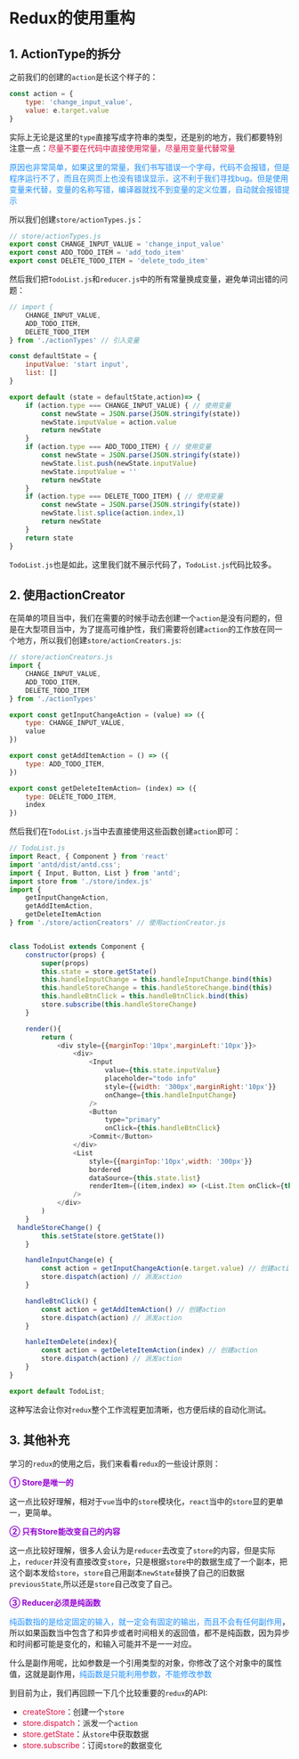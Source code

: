 # Redux的使用重构

## 1. ActionType的拆分
之前我们的创建的`action`是长这个样子的：
```javascript
const action = {
	type: 'change_input_value',
	value: e.target.value
}
```
实际上无论是这里的`type`直接写成字符串的类型，还是别的地方，我们都要特别注意一点：<font color=#DD1144>尽量不要在代码中直接使用常量，尽量用变量代替常量</font>

<font color=#1E90FF>原因也非常简单，如果这里的常量，我们书写错误一个字母，代码不会报错，但是程序运行不了，而且在网页上也没有错误显示，这不利于我们寻找bug。但是使用变量来代替，变量的名称写错，编译器就找不到变量的定义位置，自动就会报错提示</font>

所以我们创建`store/actionTypes.js`：
```javascript
// store/actionTypes.js
export const CHANGE_INPUT_VALUE = 'change_input_value'
export const ADD_TODO_ITEM = 'add_todo_item'
export const DELETE_TODO_ITEM = 'delete_todo_item'
```
然后我们把`TodoList.js`和`reducer.js`中的所有常量换成变量，避免单词出错的问题：
```javascript
// import {
	CHANGE_INPUT_VALUE,
	ADD_TODO_ITEM,
	DELETE_TODO_ITEM
} from './actionTypes' // 引入变量

const defaultState = {
	inputValue: 'start input',
	list: []
}

export default (state = defaultState,action)=> {
	if (action.type === CHANGE_INPUT_VALUE) { // 使用变量
		const newState = JSON.parse(JSON.stringify(state))
		newState.inputValue = action.value
		return newState
	}
	if (action.type === ADD_TODO_ITEM) { // 使用变量
		const newState = JSON.parse(JSON.stringify(state))
		newState.list.push(newState.inputValue)
		newState.inputValue = ''
		return newState
	}
	if (action.type === DELETE_TODO_ITEM) { // 使用变量
		const newState = JSON.parse(JSON.stringify(state))
		newState.list.splice(action.index,1)
		return newState
	}
	return state
}
```
`TodoList.js`也是如此，这里我们就不展示代码了，`TodoList.js`代码比较多。

## 2. 使用actionCreator
在简单的项目当中，我们在需要的时候手动去创建一个`action`是没有问题的，但是在大型项目当中，为了提高可维护性，我们需要将创建`action`的工作放在同一个地方，所以我们创建`store/actionCreators.js`:
```javascript
// store/actionCreators.js
import {
	CHANGE_INPUT_VALUE,
	ADD_TODO_ITEM,
	DELETE_TODO_ITEM
} from './actionTypes'

export const getInputChangeAction = (value) => ({
	type: CHANGE_INPUT_VALUE,
	value
})

export const getAddItemAction = () => ({
	type: ADD_TODO_ITEM,
})

export const getDeleteItemAction= (index) => ({
	type: DELETE_TODO_ITEM,
	index
})
```
然后我们在`TodoList.js`当中去直接使用这些函数创建`action`即可：
```javascript
// TodoList.js
import React, { Component } from 'react'
import 'antd/dist/antd.css';
import { Input, Button, List } from 'antd';
import store from './store/index.js'
import {
	getInputChangeAction,
	getAddItemAction,
	getDeleteItemAction
} from './store/actionCreators' // 使用actionCreator.js


class TodoList extends Component {
	constructor(props) {
		super(props)
		this.state = store.getState()
		this.handleInputChange = this.handleInputChange.bind(this)
		this.handleStoreChange = this.handleStoreChange.bind(this)
		this.handleBtnClick = this.handleBtnClick.bind(this)
		store.subscribe(this.handleStoreChange)
	}

	render(){
		return (
			<div style={{marginTop:'10px',marginLeft:'10px'}}>
				<div>
					<Input
						value={this.state.inputValue}
						placeholder="todo info"
						style={{width: '300px',marginRight:'10px'}}
						onChange={this.handleInputChange}
					/>
					<Button
						type="primary"
						onClick={this.handleBtnClick}
					>Commit</Button>
				</div>
				<List
					style={{marginTop:'10px',width: '300px'}}
					bordered
					dataSource={this.state.list}
					renderItem={(item,index) => (<List.Item onClick={this.hanleItemDelete.bind(this,index)}>{item}</List.Item>)}
				/>
			</div>
		)
	}
  handleStoreChange() {
		this.setState(store.getState())
	}

	handleInputChange(e) {
		const action = getInputChangeAction(e.target.value) // 创建action
		store.dispatch(action) // 派发action
	}

	handleBtnClick() {
		const action = getAddItemAction() // 创建action
		store.dispatch(action) // 派发action
	}

	hanleItemDelete(index){
		const action = getDeleteItemAction(index) // 创建action
		store.dispatch(action) // 派发action
	}
}

export default TodoList;
```
这种写法会让你对`redux`整个工作流程更加清晰，也方便后续的自动化测试。



## 3. 其他补充
学习的`redux`的使用之后，我们来看看`redux`的一些设计原则：

<font color=#9400D3>**① Store是唯一的**</font>

这一点比较好理解，相对于`vue`当中的`store`模块化，`react`当中的`store`显的更单一，更简单。

<font color=#9400D3>**② 只有Store能改变自己的内容**</font>

这一点比较好理解，很多人会认为是`reducer`去改变了`store`的内容，但是实际上，`reducer`并没有直接改变`store`，只是根据`store`中的数据生成了一个副本，把这个副本发给`store`，`store`自己用副本`newState`替换了自己的旧数据`previousState`,所以还是`store`自己改变了自己。

<font color=#9400D3>**③ Reducer必须是纯函数**</font>

<font color=#1E90FF>纯函数指的是给定固定的输入，就一定会有固定的输出，而且不会有任何副作用</font>，所以如果函数当中包含了和异步或者时间相关的返回值，都不是纯函数，因为异步和时间都可能是变化的，和输入可能并不是一一对应。

什么是副作用呢，比如参数是一个引用类型的对象，你修改了这个对象中的属性值，这就是副作用，<font color=#1E90FF>纯函数是只能利用参数，不能修改参数</font>

到目前为止，我们再回顾一下几个比较重要的`redux`的API:
+ <font color=#DD1144>createStore</font>：创建一个`store`
+ <font color=#DD1144>store.dispatch</font>：派发一个`action`
+ <font color=#DD1144>store.getState</font>：从`store`中获取数据
+ <font color=#DD1144>store.subscribe</font>：订阅`store`的数据变化
